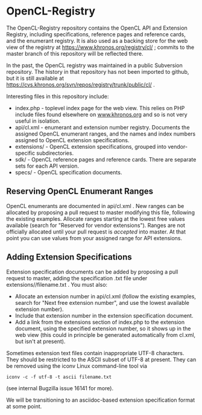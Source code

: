 # OpenCL-Registry

The OpenCL-Registry repository contains the OpenCL API and Extension
Registry, including specifications, reference pages and reference cards, and
the enumerant registry. It is also used as a backing store for the web view
of the registry at https://www.khronos.org/registry/cl/ ; commits to the
master branch of this repository will be reflected there.

In the past, the OpenCL registry was maintained in a public Subversion
repository. The history in that repository has not been imported to github,
but it is still available at
https://cvs.khronos.org/svn/repos/registry/trunk/public/cl/ .

Interesting files in this repository include:

* index.php - toplevel index page for the web view. This relies on PHP
  include files found elsewhere on www.khronos.org and so is not very useful
  in isolation.
* api/cl.xml - enumerant and extension number registry. Documents the
  assigned OpenCL enumerant ranges, and the names and index numbers assigned
  to OpenCL extension specifications.
* extensions/ - OpenCL extension specifications, grouped into
  vendor-specific subdirectories.
* sdk/ - OpenCL reference pages and reference cards. There are separate sets
  for each API version.
* specs/ - OpenCL specification documents.


## Reserving OpenCL Enumerant Ranges

OpenCL enumerants are documented in api/cl.xml . New ranges can be allocated
by proposing a pull request to master modifying this file, following the
existing examples. Allocate ranges starting at the lowest free values
available (search for "Reserved for vendor extensions"). Ranges are not
officially allocated until your pull request is *accepted* into master. At
that point you can use values from your assigned range for API extensions.


## Adding Extension Specifications

Extension specification documents can be added by proposing a pull request
to master, adding the specification .txt file under
extensions/<vendor>/filename.txt . You must also:

* Allocate an extension number in api/cl.xml (follow the existing
  <extension> examples, search for "Next free extension number", and use the
  lowest available extension number).
* Include that extension number in the extension specification document.
* Add a link from the extensions section of index.php to the extension
  document, using the specified extension number, so it shows up in the web
  view (this could in principle be generated automatically from cl.xml, but
  isn't at present).

Sometimes extension text files contain inappropriate UTF-8 characters. They
should be restricted to the ASCII subset of UTF-8 at present. They can be
removed using the iconv Linux command-line tool via

    iconv -c -f utf-8 -t ascii filename.txt

(see internal Bugzilla issue 16141 for more).

We will be transitioning to an asciidoc-based extension specification format
at some point.
